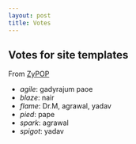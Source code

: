 ```yaml
---
layout: post
title: Votes
---
```


## Votes for site templates

From [ZyPOP](http://zypopwebtemplates.com/tag/left-sidebar/page/2)

+ _agile_: gadyrajum paoe 
+ _blaze_: nair
+ _flame_: Dr.M, agrawal, yadav
+ _pied_: pape
+ _spark_: agrawal
+ _spigot_: yadav

